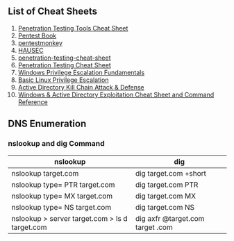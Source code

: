 ## List of Cheat Sheets

1. [Penetration Testing Tools Cheat Sheet](https://highon.coffee/blog/penetration-testing-tools-cheat-sheet/#snmpv3-enumeration-tools)
2. [Pentest Book](https://pentestbook.six2dez.com/)
3. [pentestmonkey](http://pentestmonkey.net/category/cheat-sheet)
4. [HAUSEC](https://hausec.com/pentesting-cheatsheet/)
5. [penetration-testing-cheat-sheet](https://github.com/ivan-sincek/penetration-testing-cheat-sheet#readme)
6. [Penetration Testing Cheat Sheet](https://awesomeopensource.com/project/ivan-sincek/penetration-testing-cheat-sheet)
7. [Windows Privilege Escalation Fundamentals](https://www.fuzzysecurity.com/tutorials/16.html)
8. [Basic Linux Privilege Escalation](https://blog.g0tmi1k.com/2011/08/basic-linux-privilege-escalation/)
9. [Active Directory Kill Chain Attack & Defense](https://github.com/infosecn1nja/AD-Attack-Defense#privilege-escalation)
10. [Windows & Active Directory Exploitation Cheat Sheet and Command Reference](https://casvancooten.com/posts/2020/11/windows-active-directory-exploitation-cheat-sheet-and-command-reference/)


## DNS Enumeration

### nslookup and dig Command

|              nslookup                             |               dig                |
| ------------------------------------------------- | -------------------------------- |
| nslookup target.com                               | dig target.com +short            |
| nslookup type= PTR target.com                     | dig target.com PTR               |
| nslookup type= MX target.com                      | dig target.com MX                |
| nslookup type= NS target.com                      | dig target.com NS                |
| nslookup > server target.com > ls d target.com    | dig axfr @target.com target .com |